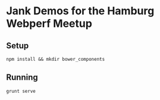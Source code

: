 # Jank Demos for the Hamburg Webperf Meetup

## Setup

```shell
npm install && mkdir bower_components
```

## Running

```shell
grunt serve
```
